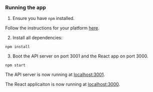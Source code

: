 ### Running the app

1. Ensure you have `npm` installed.

Follow the instructions for your platform [here](https://github.com/npm/npm).

2. Install all dependencies:

````
npm install
````

3. Boot the API server on port 3001 and the React app on port 3000.

````
npm start
````

The API server is now running at [localhost:3001](localhost:3001).

The React applicaiton is now running at [localhost:3000](localhost:3000).
